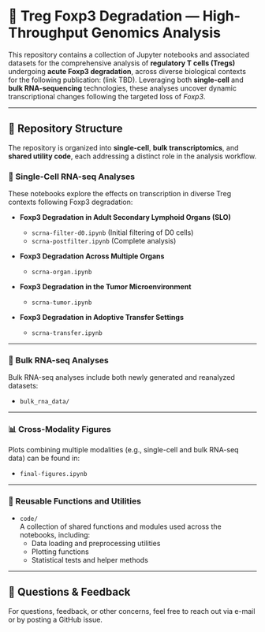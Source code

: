 # 🧬 Treg Foxp3 Degradation — High-Throughput Genomics Analysis

This repository contains a collection of Jupyter notebooks and associated datasets for the comprehensive analysis of **regulatory T cells (Tregs)** undergoing **acute Foxp3 degradation**, across diverse biological contexts for the following publication: (link TBD). Leveraging both **single-cell** and **bulk RNA-sequencing** technologies, these analyses uncover dynamic transcriptional changes following the targeted loss of *Foxp3*.

---

## 📁 Repository Structure

The repository is organized into **single-cell**, **bulk transcriptomics**, and **shared utility code**, each addressing a distinct role in the analysis workflow.

### 🔬 Single-Cell RNA-seq Analyses

These notebooks explore the effects on transcription in diverse Treg contexts following Foxp3 degradation:

- **Foxp3 Degradation in Adult Secondary Lymphoid Organs (SLO)**  
  - `scrna-filter-d0.ipynb`  (Initial filtering of D0 cells)  
  - `scrna-postfilter.ipynb` (Complete analysis)

- **Foxp3 Degradation Across Multiple Organs**  
  - `scrna-organ.ipynb`

- **Foxp3 Degradation in the Tumor Microenvironment**  
  - `scrna-tumor.ipynb`

- **Foxp3 Degradation in Adoptive Transfer Settings**  
  - `scrna-transfer.ipynb`

---

### 🧪 Bulk RNA-seq Analyses

Bulk RNA-seq analyses include both newly generated and reanalyzed datasets:

- `bulk_rna_data/` 

---

### 📊 Cross-Modality Figures

Plots combining multiple modalities (e.g., single-cell and bulk RNA-seq data) can be found in:

- `final-figures.ipynb`

---

### 🧰 Reusable Functions and Utilities

- `code/`  
  A collection of shared functions and modules used across the notebooks, including:
  - Data loading and preprocessing utilities  
  - Plotting functions  
  - Statistical tests and helper methods

---

## 📣 Questions & Feedback

For questions, feedback, or other concerns, feel free to reach out via e-mail or by posting a GitHub issue.
